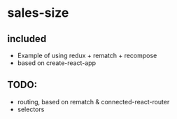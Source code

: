 # sales-size

## included
- Example of using redux + rematch + recompose
- based on create-react-app

## TODO:
- routing, based on rematch & connected-react-router
- selectors